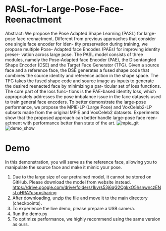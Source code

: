 # PASL-for-Large-Pose-Face-Reenactment
Abstract: We propose the Pose Adapted Shape Learning (PASL)
for large-pose face reenactment. Different from previous
approaches that consider one single face encoder for iden-
tity preservation during training, we propose multiple Pose-
Adapted face Encodes (PAEs) for improving identity preser-
vation across large pose. The PASL model consists of three
modules, namely the Pose-Adapted face Encoder (PAE), the
Disentangled Shape Encoder (DSE) and the Target Face
Generator (TFG). Given a source face and a reference face,
the DSE generates a fused shape code that combines the
source identity and reference action in the shape space. The
TFG takes the fused shape code and source image as inputs
to generate the desired reenacted face by minimizing a par-
ticular set of loss functions. The core part of the loss func-
tions is the PAE-based identity loss, which appropriately
addresses the pose imbalance issue in the face datasets used
to train general face encoders. To better demonstrate the
large-pose performance, we propose the MPIE-LP (Large
Pose) and VoxCeleb2-LP subsets made from the original
MPIE and VoxCeleb2 datasets. Experiments show that the
proposed approach can better handle large-pose face reen-
actment with performance better than state of the art.
![mpie_git](https://user-images.githubusercontent.com/127723538/224975580-e78dd2f1-edd8-45c1-bb2a-69f86e9ad39e.png)
![demo_show](https://user-images.githubusercontent.com/127723538/224976806-12ca10aa-1c1e-4cb0-9804-c931e5c1bc7f.gif)
# Demo
In this demonstration, you will serve as the reference face, allowing you to manipulate the source face and make it mimic your pose.
1. Due to the large size of our pretrained model, it cannot be stored on GitHub. Please download the model from website instead.
https://drive.google.com/drive/folders/1kvrs53j6qG2CgkxO5hsnwnczENsLoHRA?usp=sharing
2. After downloading, unzip the file and move it to the main directory (checkpoints).
3. To experience the live demo, please prepare a USB camera.
4. Run the demo.py
5. To optimize performance, we highly recommend using the same version as ours.
